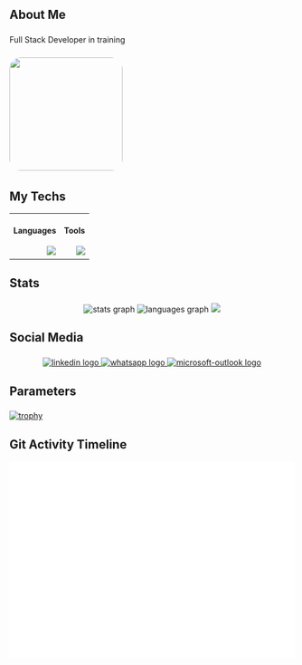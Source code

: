 <h2 align="left">About Me</h2>


###

<p align="left">Full Stack Developer in training</p>

###

<!--  <div align="left">
<img height="120" width="120" src="https://media0.giphy.com/media/v1.Y2lkPTc5MGI3NjExeW9uOHR3MjcwdHJraHh6NmV0NG9iMzA0MnFtc3c3d2M1YzRleTF2cSZlcD12MV9pbnRlcm5hbF9naWZfYnlfaWQmY3Q9Zw/xUA7bdpLxQhsSQdyog/giphy.webp"  />
</div> -->

<!-- <div align="left">
  <img height="120" width="120" 
src="https://media4.giphy.com/media/v1.Y2lkPTc5MGI3NjExNzBmY3pxbGY2NGdpYWRmbXBobGZ0NjZ3eHd2azJmamg3N20xOHE3bSZlcD12MV9pbnRlcm5hbF9naWZfYnlfaWQmY3Q9Zw/tuCFp8rod0x3O/giphy.gif"  />
</div> -->

<div align="left">
  <img height="200" width="200" 
    src="https://media0.giphy.com/media/v1.Y2lkPTc5MGI3NjExa2VkYnAyeHFucnF6cjhjOG83OWN1b2E5YmQ0cGQ1N2lscGU3ZWgwOSZlcD12MV9pbnRlcm5hbF9naWZfYnlfaWQmY3Q9Zw/wzWxTUiXRQDYc/giphy.gif"
    style="border-radius: 20px"
  />
</div>

<h2 align="left">My Techs</h2>

<table align="center">
  <tr>
    <td align="right">
      <h4>Languages</h4>
      <img src="https://skillicons.dev/icons?i=py,java,php,ts,js,html,css&perline=4" />
    </td>
    <td align="right">
      <h4>Tools</h4>
      <img src="https://skillicons.dev/icons?i=mongodb,mysql,postgres,aws,gcp,docker,spring,nodejs,fastapi,flask,firebase,git,postman,react,linux,notion&perline=5" />
    </td>
  </tr>
</table>


###

<h2 align="left">Stats</h2>

###

<div align="center">
  <img src="https://github-readme-stats.vercel.app/api?username=felipereira10&theme=aura&hide_border=false&include_all_commits=false&count_private=true" height="150" alt="stats graph"  />
  <img src="https://nirzak-streak-stats.vercel.app/?user=felipereira10&theme=aura&hide_border=false" height="150" alt="languages graph"  />
  <img src="https://github-readme-stats.vercel.app/api/top-langs/?username=felipereira10&theme=aura&hide_border=false&include_all_commits=false&count_private=true&layout=compact"  />
</div>

###

<h2 align="left">Social Media</h2>

###

<div align="center">
  <a href="https://www.linkedin.com/in/felipe-pereira-638370172/" target="_blank">
    <img src="https://raw.githubusercontent.com/maurodesouza/profile-readme-generator/master/src/assets/icons/social/linkedin/default.svg" width="52" height="40" alt="linkedin logo"  />
  </a>
  <a href="https://wa.me/5512992085449" target="_blank">
    <img src="https://raw.githubusercontent.com/maurodesouza/profile-readme-generator/master/src/assets/icons/social/whatsapp/default.svg" width="52" height="40" alt="whatsapp logo"  />
  </a>
  <a href="mailto:felipe.pereira99@outlook.com" target="_blank">
    <img src="https://raw.githubusercontent.com/maurodesouza/profile-readme-generator/master/src/assets/icons/social/microsoft-outlook/default.svg" width="52" height="40" alt="microsoft-outlook logo"  />
  </a>
</div>

###

<h2 align="left">Parameters</h2>

###

[![trophy](https://github-profile-trophy.vercel.app/?username=felipereira10&theme=onedark)](https://github.com/felipereira10/github-profile-trophy)

###

 <h2 align="left"> Git Activity Timeline </h2>

  ![GitHub Metrics](https://raw.githubusercontent.com/felipereira10/felipereira10/main/metrics.svg)

